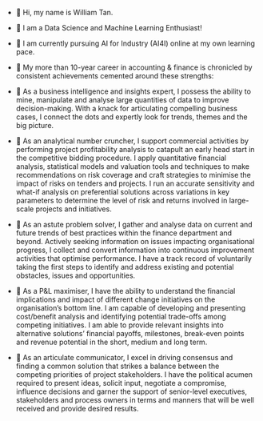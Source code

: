 - :wave: Hi, my name is William Tan.

- :pushpin: I am a Data Science and Machine Learning Enthusiast!

- :mega: I am currently pursuing AI for Industry (AI4I) online at my own learning pace.

- :triangular_flag_on_post: My more than 10-year career in accounting & finance is chronicled by consistent achievements cemented around these strengths:

- :bell: As a business intelligence and insights expert, I possess the ability to mine, manipulate and analyse large quantities of data to improve decision-making. With a knack for articulating compelling business cases, I connect the dots and expertly look for trends, themes and the big picture.  

- :bell: As an analytical number cruncher, I support commercial activities by performing project profitability analysis to catapult an early head start in the competitive bidding procedure. I apply quantitative financial analysis, statistical models and valuation tools and techniques to make recommendations on risk coverage and craft strategies to minimise the impact of risks on tenders and projects. I run an accurate sensitivity and what-if analysis on preferential solutions across variations in key parameters to determine the level of risk and returns involved in large-scale projects and initiatives.

- :bell: As an astute problem solver, I gather and analyse data on current and future trends of best practices within the finance department and beyond. Actively seeking information on issues impacting organisational progress, I collect and convert information into continuous improvement activities that optimise performance. I have a track record of voluntarily taking the first steps to identify and address existing and potential obstacles, issues and opportunities. 

- :bell: As a P&L maximiser, I have the ability to understand the financial implications and impact of different change initiatives on the organisation’s bottom line. I am capable of developing and presenting cost/benefit analysis and identifying potential trade-offs among competing initiatives. I am able to provide relevant insights into alternative solutions’ financial payoffs, milestones, break-even points and revenue potential in the short, medium and long term.  

- :bell: As an articulate communicator, I excel in driving consensus and finding a common solution that strikes a balance between the competing priorities of project stakeholders. I have the political acumen required to present ideas, solicit input, negotiate a compromise, influence decisions and garner the support of senior-level executives, stakeholders and process owners in terms and manners that will be well received and provide desired results.    



<!---
wiltacca/wiltacca is a ✨ special ✨ repository because its `README.md` (this file) appears on your GitHub profile.
You can click the Preview link to take a look at your changes.
--->
